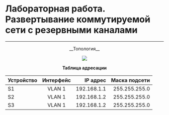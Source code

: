 # Лабораторная работа. Развертывание коммутируемой сети с резервными каналами
_ _ _

<p align="center">
__Топология__

<p align="center">
<image src="https://github.com/LLlMEJIb87/OTUS-learning/blob/master/13.%20STP/topologiya.PNG">
</p>
<div align="center">

__Таблица адресации__

| Устройство       | Интерфейс         | IP адрес  | Маска подсети |
| ------------- |:------------------:|------------------:|------------------:|
| S1 | VLAN 1 | 192.168.1.1 | 255.255.255.0 |
| S2 | VLAN 1 | 192.168.1.2 | 255.255.255.0 |
| S3 | VLAN 1 | 192.168.1.2 | 255.255.255.0 |
</div>